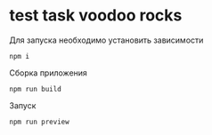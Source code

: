 # test task voodoo rocks

Для запуска необходимо установить зависимости
```
npm i
``` 

Сборка приложения
```
npm run build
```

Запуск
```
npm run preview
```